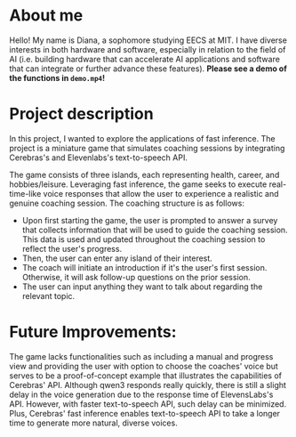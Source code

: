 
# About me
Hello! My name is Diana, a sophomore studying EECS at MIT. I have diverse interests in both hardware and software, especially in relation to the field of AI (i.e. building hardware that can accelerate AI applications and software that can integrate or further advance these features). **Please see a demo of the functions in `demo.mp4`!**

# Project description

In this project, I wanted to explore the applications of fast inference. The project is a miniature game that simulates coaching sessions by integrating Cerebras's and Elevenlabs's text-to-speech API.

The game consists of three islands, each representing health, career, and hobbies/leisure. Leveraging fast inference, the game seeks to execute real-time-like voice responses that allow the user to experience a realistic and genuine coaching session. The coaching structure is as follows:

- Upon first starting the game, the user is prompted to answer a survey that collects information that will be used to guide the coaching session. This data is used and updated throughout the coaching session to reflect the user's progress.
- Then, the user can enter any island of their interest.
- The coach will initiate an introduction if it's the user's first session. Otherwise, it will ask follow-up questions on the prior session.
- The user can input anything they want to talk about regarding the relevant topic.

# Future Improvements:
The game lacks functionalities such as including a manual and progress view and providing the user with option to choose the coaches' voice but serves to be a proof-of-concept example that illustrates the capabilities of Cerebras' API. Although qwen3 responds really quickly, there is still a slight delay in the voice generation due to the response time of ElevensLabs's API. However, with faster text-to-speech API, such delay can be minimized. Plus, Cerebras' fast inference enables text-to-speech API to take a longer time to generate more natural, diverse voices.
